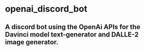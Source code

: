 # openai_discord_bot

## A discord bot using the OpenAi APIs for the Davinci model text-generator and DALLE-2 image generator.


